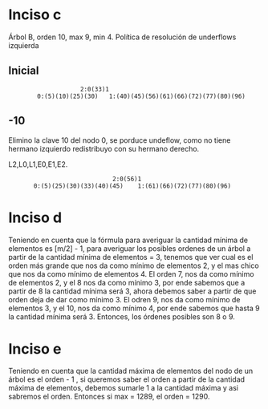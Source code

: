 # Inciso c

Árbol B, orden 10, max 9, min 4.
Política de resolución de underflows izquierda 

## Inicial

                        2:0(33)1
            0:(5)(10)(25)(30)   1:(40)(45)(56)(61)(66)(72)(77)(80)(96)

## -10

Elimino la clave 10 del nodo 0, se porduce undeflow, como no tiene hermano
izquierdo redistribuyo con su hermano derecho.

L2,L0,L1,E0,E1,E2.

                                 2:0(56)1
           0:(5)(25)(30)(33)(40)(45)    1:(61)(66)(72)(77)(80)(96)


# Inciso d

Teniendo en cuenta que la fórmula para averiguar la cantidad mínima de elementos es
[m/2] - 1, para averiguar los posibles ordenes de un árbol a partir de la 
cantidad mínima de elementos = 3, tenemos que ver cual es el orden más grande 
que nos da como mínimo de elementos 2, y el mas chico que nos da como mínimo 
de elementos 4.
El orden 7, nos da como mínimo de elementos 2, y el 8 nos da como mínimo 3, por 
ende sabemos que a partir de 8 la cantidad mínima será 3, ahora debemos saber 
a partir de que orden deja de dar como mínimo 3. 
El odren 9, nos da como mínimo de elementos 3, y el 10, nos da como mínimo 4,
por ende sabemos que hasta 9 la cantidad mínima será 3.
Entonces, los órdenes posibles son 8 o 9.

# Inciso e 

Teniendo en cuenta que la cantidad máxima de elementos del nodo de un árbol
es el orden - 1 , si queremos saber el orden a partir de la cantidad máxima
de elementos, debemos sumarle 1 a la cantidad máxima y asi sabremos el orden.
Entonces si max = 1289, el orden = 1290.



